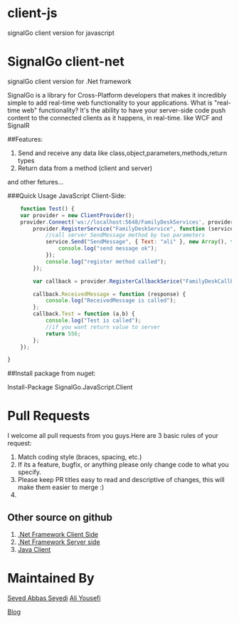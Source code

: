 # client-js
signalGo client version for javascript

# SignalGo client-net
signalGo client version for .Net framework

SignalGo is a library for Cross-Platform developers that makes it incredibly simple to add real-time web functionality to your applications. What is "real-time web" functionality? It's the ability to have your server-side code push content to the connected clients as it happens, in real-time. like WCF and SignalR

##Features:
  1. Send and receive any data like class,object,parameters,methods,return types
  2. Return data from a method (client and server)

and other fetures...

###Quick Usage JavaScript Client-Side:

```js
    function Test() {
    var provider = new ClientProvider();
    provider.Connect('ws://localhost:5648/FamilyDeskServices', provider, function () {
        provider.RegisterService("FamilyDeskService", function (service) {
            //call server SendMessage method by two parameters
            service.Send("SendMessage", { Text: "ali" }, new Array(), function (value) {
                console.log("send message ok");
            });
            console.log("register method called");
        });

        var callback = provider.RegisterCallbackSerice("FamilyDeskCallback");

        callback.ReceivedMessage = function (response) {
            console.log("ReceivedMessage is called");
        };
        callback.Test = function (a,b) {
            console.log("Test is called");
            //if you want return value to server
            return 556;
        };
    });

}

```
##Install package from nuget:

Install-Package SignalGo.JavaScript.Client

# Pull Requests
I welcome all pull requests from you guys.Here are 3 basic rules of your request:
  1. Match coding style (braces, spacing, etc.)
  2. If its a feature, bugfix, or anything please only change code to what you specify.
  3. Please keep PR titles easy to read and descriptive of changes, this will make them easier to merge :)
  4. 
## Other source on github
  1. [.Net Framework Client Side](https://github.com/SignalGo/client-net)
  2. [.Net Framework Server side](https://github.com/SignalGo/server-net)
  3. [Java Client](https://github.com/SignalGo/server-net)
  

# Maintained By
[Seyed Abbas Seyedi](https://github.com/seyedabbasseyedi)
[Ali Yousefi](https://github.com/hamishebahar)

[Blog](http://framesoft.ir)
